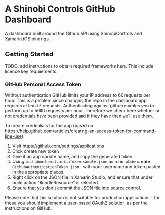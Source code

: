 # A Shinobi Controls GitHub Dashboard


A dashboard built around the Github API using ShinobiControls and Xamarin.iOS bindings.

## Getting Started

TODO: add instructions to obtain required frameworks here. This include licence key requirements.

### GitHub Personal Access Token

Without authentication GitHub limits your IP address to 60 requests per hour. This is a problem since changing the repo in the dashboard app requires at least 5 requests. Authenticating against github enables you to perform up to 5000 requests per hour. Therefore we check here whether or not credentials have been provided and if they have then we'll use them.

To create credentials for the app (based on https://help.github.com/articles/creating-an-access-token-for-command-line-use):

  1. Visit https://github.com/settings/applications
  2. Click create new token
  3. Give it an appropriate name, and copy the generated token.
  4. Using `GithubAuthenticationToken.sample.json` as a template create `GithubAuthenticationToken.json` - with your username and token pasted in the appropriate places.
  5. Right click on the JSON file in Xamarin Studio, and ensure that under build action "BundleResource" is selected.
  6. Ensure that you don't commit the JSON file into source control. 
  
Please note that this solution is not suitable for production applications - for these you should implement a user-based OAuth2 solution, as per the instructions on GitHub.